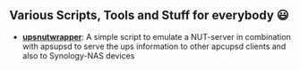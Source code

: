 ## Various Scripts, Tools and Stuff for everybody 😃

* **[upsnutwrapper](./upsnutwrapper)**: A simple script to emulate a NUT-server in combination with apsupsd to serve the ups information to other apcupsd clients and also to Synology-NAS devices
